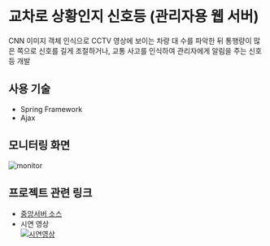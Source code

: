 # 교차로 상황인지 신호등 (관리자용 웹 서버)
 CNN 이미지 객체 인식으로 CCTV 영상에 보이는 차량 대 수를 파악한 뒤 통행량이 많은 쪽으로 신호를 길게 조절하거나, 교통 사고를 인식하여 관리자에게 알림을 주는 신호등 개발

## 사용 기술
- Spring Framework
- Ajax

## 모니터링 화면
![monitor](https://postfiles.pstatic.net/MjAxOTAyMThfMTM4/MDAxNTUwNDcwNzY4MDY5.xBZg60R1TyOiEz-lIDGo9Vx8O7H2dZRb4lPjLD8kjIIg.UGVsMK6vYOJ1Mzlv8yASqwVaHxsBHOqRmJS2XS6Q_xkg.PNG.dragon20002/%EA%B7%B8%EB%A6%BC5.png?type=w580)

## 프로젝트 관련 링크
- [중앙서버 소스](https://github.com/dragon20002/STLCServer)
- 시연 영상<br>
[![시연영상](https://postfiles.pstatic.net/MjAxOTAyMThfMjc0/MDAxNTUwNDcwNzY4MDc3.1pafm9ZHEBZrCbK1ASPByV1ymMGSUUe-L9018VK05M0g.17RRvLqVNj_HIW4bfzsfFVQJklK_CR6RUmxklh91dokg.PNG.dragon20002/%EA%B7%B8%EB%A6%BC6.png?type=w580)](https://youtu.be/lfkUsUylsjE)
